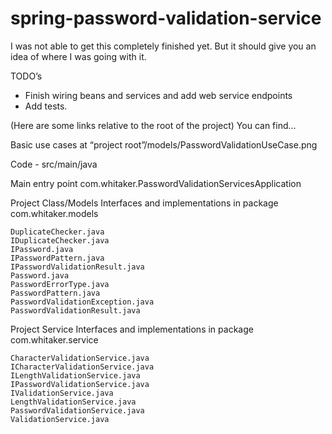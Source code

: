 # spring-password-validation-service

I was not able to get this completely finished yet. But it should give you an idea
of where I was going with it.

TODO’s 
 - Finish wiring beans and services and add web service endpoints
 - Add tests.

(Here are some links relative to the root of the project)
You can find…

 Basic use cases 
    at “project root”/models/PasswordValidationUseCase.png

 Code - src/main/java

 Main entry point com.whitaker.PasswordValidationServicesApplication

 Project Class/Models Interfaces and implementations in package com.whitaker.models
	
	DuplicateChecker.java	IDuplicateChecker.java	IPassword.java	IPasswordPattern.java	IPasswordValidationResult.java	Password.java	PasswordErrorType.java	PasswordPattern.java	PasswordValidationException.java	PasswordValidationResult.java

 Project Service Interfaces and implementations in package com.whitaker.service

	CharacterValidationService.java	ICharacterValidationService.java	ILengthValidationService.java	IPasswordValidationService.java	IValidationService.java		LengthValidationService.java	PasswordValidationService.java	ValidationService.java
